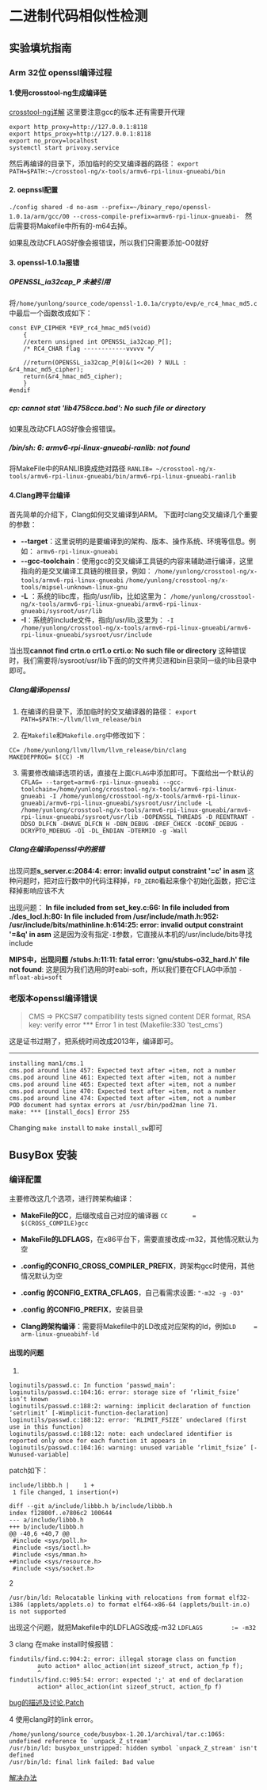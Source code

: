 # 二进制代码相似性检测
## 实验填坑指南

### Arm 32位 openssl编译过程
#### 1.使用crosstool-ng生成编译链
[crosstool-ng详解](https://www.crifan.com/files/doc/docbook/crosstool_ng/release/html/crosstool_ng.html)
这里要注意gcc的版本.还有需要开代理
```
export http_proxy=http://127.0.0.1:8118
export https_proxy=http://127.0.0.1:8118
export no_proxy=localhost
systemctl start privoxy.service
```

然后再编译的目录下，添加临时的交叉编译器的路径：
`export PATH=$PATH:~/crosstool-ng/x-tools/armv6-rpi-linux-gnueabi/bin
`
#### 2. oepnssl配置
`./config shared -d no-asm --prefix=~/binary_repo/openssl-1.0.1a/arm/gcc/O0 --cross-compile-prefix=armv6-rpi-linux-gnueabi- `
然后需要将Makefile中所有的-m64去掉。

如果乱改动CFLAGS好像会报错误，所以我们只需要添加-O0就好

#### 3. openssl-1.0.1a报错
##### OPENSSL_ia32cap_P 未被引用
将`/home/yunlong/source_code/openssl-1.0.1a/crypto/evp/e_rc4_hmac_md5.c`中最后一个函数改成如下：
```
const EVP_CIPHER *EVP_rc4_hmac_md5(void)
	{
	//extern unsigned int OPENSSL_ia32cap_P[];
	/* RC4_CHAR flag ------------vvvvv */

	//return(OPENSSL_ia32cap_P[0]&(1<<20) ? NULL : &r4_hmac_md5_cipher);
	return(&r4_hmac_md5_cipher);
	}
#endif
```
##### cp: cannot stat 'lib4758cca.bad': No such file or directory
如果乱改动CFLAGS好像会报错误。

##### /bin/sh: 6: armv6-rpi-linux-gnueabi-ranlib: not found
将MakeFile中的RANLIB换成绝对路径
`RANLIB= ~/crosstool-ng/x-tools/armv6-rpi-linux-gnueabi/bin/armv6-rpi-linux-gnueabi-ranlib`

#### 4.Clang跨平台编译
首先简单的介绍下，Clang如何交叉编译到ARM。
下面时clang交叉编译几个重要的参数：
- **--target**：这里说明的是要编译到的架构、版本、操作系统、环境等信息。例如：
  `armv6-rpi-linux-gnueabi`
- **--gcc-toolchain**：使用gcc的交叉编译工具链的内容来辅助进行编译，这里指向的是交叉编译工具链的根目录，例如：
  `/home/yunlong/crosstool-ng/x-tools/armv6-rpi-linux-gnueabi`
  `/home/yunlong/crosstool-ng/x-tools/mipsel-unknown-linux-gnu`
- **-L** ：系统的libc库，指向/usr/lib，比如这里为：
  `/home/yunlong/crosstool-ng/x-tools/armv6-rpi-linux-gnueabi/armv6-rpi-linux-gnueabi/sysroot/usr/lib`
- **-I**：系统的include文件，指向/usr/lib,这里为：
  `-I /home/yunlong/crosstool-ng/x-tools/armv6-rpi-linux-gnueabi/armv6-rpi-linux-gnueabi/sysroot/usr/include `


当出现**cannot find crtn.o crt1.o crti.o: No such file or directory** 这种错误时，我们需要将/sysroot/usr/lib下面的的文件拷贝进和bin目录同一级的lib目录中即可。

##### Clang编译openssl
1. 在编译的目录下，添加临时的交叉编译器的路径：
`export PATH=$PATH:~/llvm/llvm_release/bin`

2. 在`Makefile`和`Makefile.org`中修改如下：
```
CC= /home/yunlong/llvm/llvm/llvm_release/bin/clang
MAKEDEPPROG= $(CC) -M
```

3. 需要修改编译选项的话，直接在上面`CFLAG`中添加即可。下面给出一个默认的
`
CFLAG= --target=armv6-rpi-linux-gnueabi --gcc-toolchain=/home/yunlong/crosstool-ng/x-tools/armv6-rpi-linux-gnueabi -I /home/yunlong/crosstool-ng/x-tools/armv6-rpi-linux-gnueabi/armv6-rpi-linux-gnueabi/sysroot/usr/include -L /home/yunlong/crosstool-ng/x-tools/armv6-rpi-linux-gnueabi/armv6-rpi-linux-gnueabi/sysroot/usr/lib -DOPENSSL_THREADS -D_REENTRANT -DDSO_DLFCN -DHAVE_DLFCN_H -DBN_DEBUG -DREF_CHECK -DCONF_DEBUG -DCRYPTO_MDEBUG -O1 -DL_ENDIAN -DTERMIO -g -Wall
`


##### Clang在编译openssl中的报错
出现问题**s_server.c:2084:4: error: invalid output constraint '=c' in asm**
这种问题时，把对应行数中的代码注释掉，`FD_ZERO`看起来像个初始化函数，把它注释掉影响应该不大

出现问题：
**In file included from set_key.c:66:
In file included from ./des_locl.h:80:
In file included from /usr/include/math.h:952:
/usr/include/bits/mathinline.h:614:25: error: invalid output constraint '=&q' in asm**
这是因为没有指定`-I`参数，它直接从本机的/usr/include/bits寻找include

**MIPS中，出现问题**
**/stubs.h:11:11: fatal error: 'gnu/stubs-o32_hard.h' file not found**:
这是因为我们选用的时eabi-soft，所以我们要在CFLAG中添加
`-mfloat-abi=soft`

### 老版本openssl编译错误
> CMS => PKCS#7 compatibility tests
> signed content DER format, RSA key: verify error
> *** Error 1 in test (Makefile:330 'test_cms')

这是证书过期了，把系统时间改成2013年，编译即可。

---

```
installing man1/cms.1
cms.pod around line 457: Expected text after =item, not a number
cms.pod around line 461: Expected text after =item, not a number
cms.pod around line 465: Expected text after =item, not a number
cms.pod around line 470: Expected text after =item, not a number
cms.pod around line 474: Expected text after =item, not a number
POD document had syntax errors at /usr/bin/pod2man line 71.
make: *** [install_docs] Error 255
```
Changing
`make install` to `make install_sw`即可


## BusyBox 安装
### 编译配置
主要修改这几个选项，进行跨架构编译：
- **MakeFile的CC**，后缀改成自己对应的编译器
  `CC		= $(CROSS_COMPILE)gcc`
- **MakeFile的LDFLAGS**，在x86平台下，需要直接改成-m32，其他情况默认为空
- **.config的CONFIG_CROSS_COMPILER_PREFIX**，跨架构gcc时使用，其他情况默认为空

- **.config 的CONFIG_EXTRA_CFLAGS**，自己看需求设置:
  `"-m32 -g -O3"`
- **.config 的CONFIG_PREFIX**，安装目录
- **Clang跨架构编译**：需要将Makefile中的LD改成对应架构的ld，例如`LD		= arm-linux-gnueabihf-ld
`
#### 出现的问题
1. 
```
loginutils/passwd.c: In function ‘passwd_main’:
loginutils/passwd.c:104:16: error: storage size of ‘rlimit_fsize’ isn’t known
loginutils/passwd.c:188:2: warning: implicit declaration of function ‘setrlimit’ [-Wimplicit-function-declaration]
loginutils/passwd.c:188:12: error: ‘RLIMIT_FSIZE’ undeclared (first use in this function)
loginutils/passwd.c:188:12: note: each undeclared identifier is reported only once for each function it appears in
loginutils/passwd.c:104:16: warning: unused variable ‘rlimit_fsize’ [-Wunused-variable]
```
patch如下：
```
include/libbb.h |    1 +
 1 file changed, 1 insertion(+)

diff --git a/include/libbb.h b/include/libbb.h
index f12800f..e7806c2 100644
--- a/include/libbb.h
+++ b/include/libbb.h
@@ -40,6 +40,7 @@
 #include <sys/poll.h>
 #include <sys/ioctl.h>
 #include <sys/mman.h>
+#include <sys/resource.h>
 #include <sys/socket.h>
```

2 
```
/usr/bin/ld: Relocatable linking with relocations from format elf32-i386 (applets/applets.o) to format elf64-x86-64 (applets/built-in.o) is not supported
```
出现这个问题，就把Makefile中的LDFLAGS改成-m32
`LDFLAGS		:= -m32`

3
clang 在make install时候报错：
```
findutils/find.c:904:2: error: illegal storage class on function
        auto action* alloc_action(int sizeof_struct, action_fp f);
        ^
findutils/find.c:905:54: error: expected ';' at end of declaration
        action* alloc_action(int sizeof_struct, action_fp f)
```

[bug的描述及讨论](https://bugs.busybox.net/show_bug.cgi?id=4123),[Patch](https://bugs.busybox.net/attachment.cgi?id=4568&action=diff)


4
使用clang时的link error。
```
/home/yunlong/source_code/busybox-1.20.1/archival/tar.c:1065: undefined reference to `unpack_Z_stream'
/usr/bin/ld: busybox_unstripped: hidden symbol `unpack_Z_stream' isn't defined
/usr/bin/ld: final link failed: Bad value
```

[解决办法](https://www.openembedded.org/pipermail/openembedded-core/2017-June/256022.html)